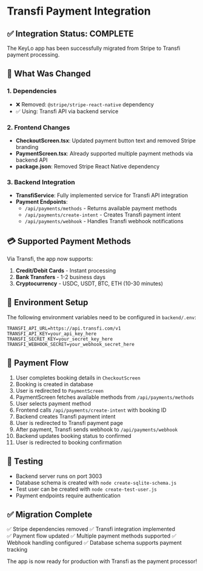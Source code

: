 # Transfi Payment Integration

## ✅ Integration Status: COMPLETE

The KeyLo app has been successfully migrated from Stripe to Transfi payment processing.

## 🔧 What Was Changed

### 1. Dependencies
- ❌ Removed: `@stripe/stripe-react-native` dependency
- ✅ Using: Transfi API via backend service

### 2. Frontend Changes
- **CheckoutScreen.tsx**: Updated payment button text and removed Stripe branding
- **PaymentScreen.tsx**: Already supported multiple payment methods via backend API
- **package.json**: Removed Stripe React Native dependency

### 3. Backend Integration
- **TransfiService**: Fully implemented service for Transfi API integration
- **Payment Endpoints**: 
  - `/api/payments/methods` - Returns available payment methods
  - `/api/payments/create-intent` - Creates Transfi payment intent
  - `/api/payments/webhook` - Handles Transfi webhook notifications

## 💳 Supported Payment Methods

Via Transfi, the app now supports:
1. **Credit/Debit Cards** - Instant processing
2. **Bank Transfers** - 1-2 business days
3. **Cryptocurrency** - USDC, USDT, BTC, ETH (10-30 minutes)

## 🔑 Environment Setup

The following environment variables need to be configured in `backend/.env`:

```env
TRANSFI_API_URL=https://api.transfi.com/v1
TRANSFI_API_KEY=your_api_key_here
TRANSFI_SECRET_KEY=your_secret_key_here
TRANSFI_WEBHOOK_SECRET=your_webhook_secret_here
```

## 🚀 Payment Flow

1. User completes booking details in `CheckoutScreen`
2. Booking is created in database
3. User is redirected to `PaymentScreen`
4. PaymentScreen fetches available methods from `/api/payments/methods`
5. User selects payment method
6. Frontend calls `/api/payments/create-intent` with booking ID
7. Backend creates Transfi payment intent
8. User is redirected to Transfi payment page
9. After payment, Transfi sends webhook to `/api/payments/webhook`
10. Backend updates booking status to confirmed
11. User is redirected to booking confirmation

## 🧪 Testing

- Backend server runs on port 3003
- Database schema is created with `node create-sqlite-schema.js`
- Test user can be created with `node create-test-user.js`
- Payment endpoints require authentication

## ✅ Migration Complete

✅ Stripe dependencies removed
✅ Transfi integration implemented  
✅ Payment flow updated
✅ Multiple payment methods supported
✅ Webhook handling configured
✅ Database schema supports payment tracking

The app is now ready for production with Transfi as the payment processor! 
